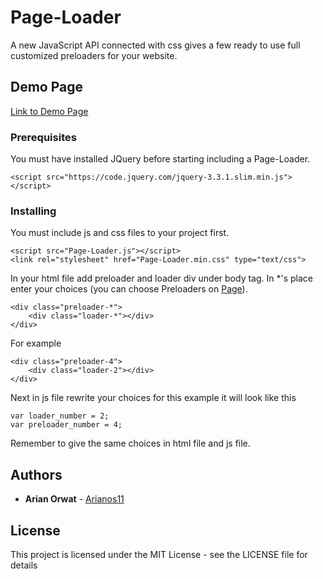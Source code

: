 # Page-Loader

A new JavaScript API connected with css gives a few ready to use full customized preloaders for your website.

## Demo Page

[Link to Demo Page](https://arianos11.github.io/Page-Loader/)

### Prerequisites

You must have installed JQuery before starting including a Page-Loader.

```
<script src="https://code.jquery.com/jquery-3.3.1.slim.min.js"></script>
```

### Installing

You must include js and css files to your project first.
```
<script src="Page-Loader.js"></script>
<link rel="stylesheet" href="Page-Loader.min.css" type="text/css">
```
In your html file add preloader and loader div under body tag. In *'s place enter your choices (you can choose Preloaders on [Page](https://arianos11.github.io/Page-Loader/)).
```
<div class="preloader-*">
    <div class="loader-*"></div>
</div>

```
For example
```
<div class="preloader-4">
    <div class="loader-2"></div>
</div>
```
Next in js file rewrite your choices for this example it will look like this
```
var loader_number = 2;
var preloader_number = 4;
```

Remember to give the same choices in html file and js file.

## Authors

* **Arian Orwat** - [Arianos11](https://github.com/Arianos11)

## License

This project is licensed under the MIT License - see the LICENSE file for details
